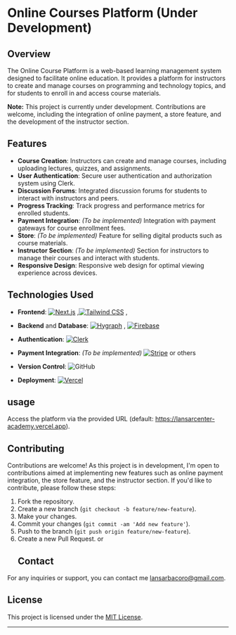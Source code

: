 # Online Courses Platform (Under Development)



## Overview
The Online Course Platform is a web-based learning management system designed to facilitate online education. It provides a platform for instructors to create and manage courses on programming and technology topics, and for students to enroll in and access course materials.

**Note:** This project is currently under development. Contributions are welcome, including the integration of online payment, a store feature, and the development of the instructor section.

## Features
- **Course Creation**: Instructors can create and manage courses, including uploading lectures, quizzes, and assignments.
- **User Authentication**: Secure user authentication and authorization system using Clerk.
- **Discussion Forums**: Integrated discussion forums for students to interact with instructors and peers.
- **Progress Tracking**: Track progress and performance metrics for enrolled students.
- **Payment Integration**: *(To be implemented)* Integration with payment gateways for course enrollment fees.
- **Store**: *(To be implemented)* Feature for selling digital products such as course materials.
- **Instructor Section**: *(To be implemented)* Section for instructors to manage their courses and interact with students.
- **Responsive Design**: Responsive web design for optimal viewing experience across devices.

## Technologies Used
- **Frontend**: [![Next.js](https://img.shields.io/badge/-Next.js-05122A?style=flat&logo=Next.js)](https://nextjs.org/)
,[![Tailwind CSS](https://img.shields.io/badge/-Tailwind_CSS-05122A?style=flat&logo=Tailwind%20CSS)](https://tailwindcss.com/)
, 
- **Backend** and **Database**: [![Hygraph](https://img.shields.io/badge/-Hygraph-05122A?style=flat)](https://hygraph.io/) , [![Firebase](https://img.shields.io/badge/-Firebase-05122A?style=flat&logo=Firebase)](https://firebase.google.com/)

- **Authentication**: [![Clerk](https://img.shields.io/badge/-Clerk-05122A?style=flat)](https://clerk.dev/)
- **Payment Integration**: *(To be implemented)* [![Stripe](https://img.shields.io/badge/-Stripe-05122A?style=flat&logo=Stripe)](https://stripe.com/)
or others
- **Version Control**: ![GitHub](https://img.shields.io/badge/-GitHub-05122A?style=flat&logo=github)&nbsp;
- **Deployment**: [![Vercel](https://img.shields.io/badge/-Vercel-05122A?style=flat&logo=Vercel)](https://vercel.com/)


## usage
Access the platform via the provided URL (default: https://lansarcenter-academy.vercel.app).

## Contributing
Contributions are welcome! As this project is in development, I'm open to contributions aimed at implementing new features such as online payment integration, the store feature, and the instructor section. If you'd like to contribute, please follow these steps:
1. Fork the repository.
2. Create a new branch (`git checkout -b feature/new-feature`).
3. Make your changes.
4. Commit your changes (`git commit -am 'Add new feature'`).
5. Push to the branch (`git push origin feature/new-feature`).
6. Create a new Pull Request.
   or
   ## Contact
For any inquiries or support, you can contact me  [lansarbacoro@gmail.com](mailto:lansarbacoro@gmail.com).


## License
This project is licensed under the [MIT License](LICENSE).


---
